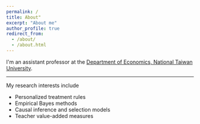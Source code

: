 ```yaml
---
permalink: /
title: About"
excerpt: "About me"
author_profile: true
redirect_from: 
  - /about/
  - /about.html
---
```


I'm an assistant professor at the [Department of Economics, National Taiwan University](https://econ.ntu.edu.tw/?locale=en).

---

My research interests include
- Personalized treatment rules
- Empirical Bayes methods
- Causal inference and selection models
- Teacher value-added measures
